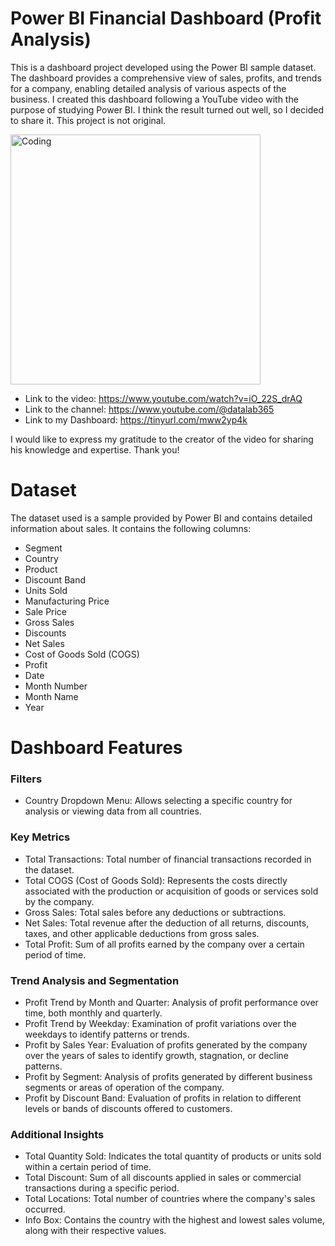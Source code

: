 # Power BI Financial Dashboard (Profit Analysis)
This is a dashboard project developed using the Power BI sample dataset. The dashboard provides a comprehensive view of sales, profits, and trends for a company, enabling detailed analysis of various aspects of the business.
I created this dashboard following a YouTube video with the purpose of studying Power BI. I think the result turned out well, so I decided to share it. This project is not original.

<img align="center" alt="Coding" width="400" src="https://aarp-content.brightspotcdn.com/dims4/default/7e8bc0b/2147483647/strip/true/crop/1280x704+0+0/resize/300x165!/quality/90/?url=http%3A%2F%2Faarp-brightspot.s3.amazonaws.com%2Fcontent%2F9c%2F9f%2F92b06d8444cca9de932674d5862c%2Ffinancialliteracy-rosewong-1280x704.gif">

- Link to the video: https://www.youtube.com/watch?v=iO_22S_drAQ
- Link to the channel: https://www.youtube.com/@datalab365 
- Link to my Dashboard: https://tinyurl.com/mww2yp4k

I would like to express my gratitude to the creator of the video for sharing his knowledge and expertise. Thank you!

# Dataset
The dataset used is a sample provided by Power BI and contains detailed information about sales. It contains the following columns:
- Segment
- Country
- Product
- Discount Band
- Units Sold
- Manufacturing Price
- Sale Price
- Gross Sales
- Discounts
- Net Sales
- Cost of Goods Sold (COGS)
- Profit
- Date
- Month Number
- Month Name
- Year

# Dashboard Features
### Filters
- Country Dropdown Menu: Allows selecting a specific country for analysis or viewing data from all countries.

### Key Metrics
- Total Transactions: Total number of financial transactions recorded in the dataset.
- Total COGS (Cost of Goods Sold): Represents the costs directly associated with the production or acquisition of goods or services sold by the company.
- Gross Sales: Total sales before any deductions or subtractions.
- Net Sales: Total revenue after the deduction of all returns, discounts, taxes, and other applicable deductions from gross sales.
- Total Profit: Sum of all profits earned by the company over a certain period of time.

### Trend Analysis and Segmentation
- Profit Trend by Month and Quarter: Analysis of profit performance over time, both monthly and quarterly.
- Profit Trend by Weekday: Examination of profit variations over the weekdays to identify patterns or trends.
- Profit by Sales Year: Evaluation of profits generated by the company over the years of sales to identify growth, stagnation, or decline patterns.
- Profit by Segment: Analysis of profits generated by different business segments or areas of operation of the company.
- Profit by Discount Band: Evaluation of profits in relation to different levels or bands of discounts offered to customers.

### Additional Insights
- Total Quantity Sold: Indicates the total quantity of products or units sold within a certain period of time.
- Total Discount: Sum of all discounts applied in sales or commercial transactions during a specific period.
- Total Locations: Total number of countries where the company's sales occurred.
- Info Box: Contains the country with the highest and lowest sales volume, along with their respective values.
